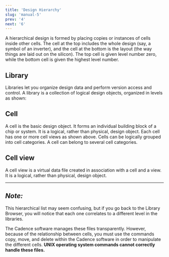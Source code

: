 ```yaml
---
title: 'Design Hierarchy'
slug: 'manual-5'
prev: '4'
next: '6'
---
```


A hierarchical design is formed by placing copies or instances of cells inside other cells. The cell at the top includes the whole design (say, a symbol of an inverter), and the cell at the bottom is the layout (the way things are laid out on the silicon). The top cell is given level number zero, while the bottom cell is given the highest level number.

## Library

Libraries let you organize design data and perform version access and control. A library is a collection of logical design objects, organized in levels as shown:

## Cell

A cell is the basic design object. It forms an individual building block of a chip or system. It is a logical, rather than physical, design object. Each cell has one or more cell views as shown above. Cells can be logically grouped into cell categories. A cell can belong to several cell categories.

## Cell view

A cell view is a virtual data file created in association with a cell and a view. It is a logical, rather than physical, design object.

---

## _Note:_

This hierarchical list may seem confusing, but if you go back to the Library Browser, you will notice that each one correlates to a different level in the libraries.

The Cadence software manages these files transparently. However, because of the relationship between cells, you must use the commands copy, move, and delete within the Cadence software in order to manipulate the different cells. **UNIX operating system commands cannot correctly handle these files.**
